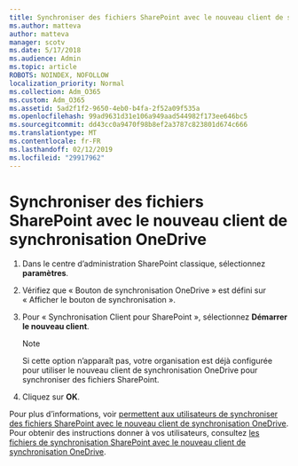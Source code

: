 ```yaml
---
title: Synchroniser des fichiers SharePoint avec le nouveau client de synchronisation OneDrive
ms.author: matteva
author: matteva
manager: scotv
ms.date: 5/17/2018
ms.audience: Admin
ms.topic: article
ROBOTS: NOINDEX, NOFOLLOW
localization_priority: Normal
ms.collection: Adm_O365
ms.custom: Adm_O365
ms.assetid: 5ad2f1f2-9650-4eb0-b4fa-2f52a09f535a
ms.openlocfilehash: 99ad9631d31e106a949aad544982f173ee646bc5
ms.sourcegitcommit: dd43cc0a9470f98b8ef2a3787c823801d674c666
ms.translationtype: MT
ms.contentlocale: fr-FR
ms.lasthandoff: 02/12/2019
ms.locfileid: "29917962"
---
```

# <a name="sync-sharepoint-files-with-the-new-onedrive-sync-client"></a>Synchroniser des fichiers SharePoint avec le nouveau client de synchronisation OneDrive

1. Dans le centre d’administration SharePoint classique, sélectionnez **paramètres**.
    
2. Vérifiez que « Bouton de synchronisation OneDrive » est défini sur « Afficher le bouton de synchronisation ».
    
3. Pour « Synchronisation Client pour SharePoint », sélectionnez **Démarrer le nouveau client**.
    
    > [!NOTE]
    > Si cette option n’apparaît pas, votre organisation est déjà configurée pour utiliser le nouveau client de synchronisation OneDrive pour synchroniser des fichiers SharePoint. 
  
4. Cliquez sur **OK**.
    
Pour plus d’informations, voir [permettent aux utilisateurs de synchroniser des fichiers SharePoint avec le nouveau client de synchronisation OneDrive](https://go.microsoft.com/fwlink/?linkid=866433). Pour obtenir des instructions donner à vos utilisateurs, consultez [les fichiers de synchronisation SharePoint avec le nouveau client de synchronisation OneDrive](https://go.microsoft.com/fwlink/?linkid=866427).
  

